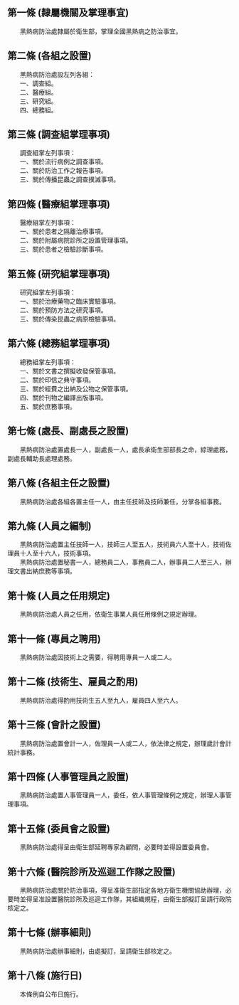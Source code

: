 第一條 (隸屬機關及掌理事宜)
---------------------------
　　黑熱病防治處隸屬於衛生部，掌理全國黑熱病之防治事宜。  


第二條 (各組之設置)
-------------------
　　黑熱病防治處設左列各組：  
　　一、調查組。  
　　二、醫療組。  
　　三、研究組。  
　　四、總務組。  


第三條 (調查組掌理事項)
-----------------------
　　調查組掌左列事項：  
　　一、關於流行病例之調查事項。  
　　二、關於防治工作之報告事項。  
　　三、關於傳播昆蟲之調查撲滅事項。  


第四條 (醫療組掌理事項)
-----------------------
　　醫療組掌左列事項：  
　　一、關於患者之隔離治療事項。  
　　二、關於附屬病院診所之設置管理事項。  
　　三、關於患者之檢驗診斷事項。  


第五條 (研究組掌理事項)
-----------------------
　　研究組掌左列事項：  
　　一、關於治療藥物之臨床實驗事項。  
　　二、關於預防方法之研究事項。  
　　三、關於傳染昆蟲之病原檢驗事項。  


第六條 (總務組掌理事項)
-----------------------
　　總務組掌左列事項：  
　　一、關於文書之撰擬收發保管事項。  
　　二、關於印信之典守事項。  
　　三、關於經費之出納及公物之保管事項。  
　　四、關於刊物之編譯出版事項。  
　　五、關於庶務事項。  


第七條 (處長、副處長之設置)
---------------------------
　　黑熱病防治處置處長一人，副處長一人，處長承衛生部部長之命，綜理處務，副處長輔助長處理處務。  


第八條 (各組主任之設置)
-----------------------
　　黑熱病防治處各組各置主任一人，由主任技師及技師兼任，分掌各組事務。  


第九條 (人員之編制)
-------------------
　　黑熱病防治處置主任技師一人，技師三人至五人，技術員六人至十人，技術佐理員十人至十六人，技術事項。  
　　黑熱病防治處置秘書一人，總務員二人，事務員二人，辦事員二人至三人，辦理文書出納庶務等事項。  


第十條 (人員之任用規定)
-----------------------
　　黑熱病防治處人員之任用，依衛生事業人員任用條例之規定辦理。  


第十一條 (專員之聘用)
---------------------
　　黑熱病防治處因技術上之需要，得聘用專員一人或二人。  


第十二條 (技術生、雇員之酌用)
-----------------------------
　　黑熱病防治處得酌用技術生五人至九人，雇員四人至六人。  


第十三條 (會計之設置)
---------------------
　　黑熱病防治處置會計一人，佐理員一人或二人，依法律之規定，辦理歲計會計統計事務。  


第十四條 (人事管理員之設置)
---------------------------
　　黑熱病防治處置人事管理員一人，委任，依人事管理條例之規定，辦理人事管理事項。  


第十五條 (委員會之設置)
-----------------------
　　黑熱病防治處得呈由衛生部延聘專家為顧問，必要時並得設置委員會。  


第十六條 (醫院診所及巡迴工作隊之設置)
-------------------------------------
　　黑熱病防治處關於防治事項，得呈准衛生部指定各地方衛生機關協助辦理，必要時並得呈准設置醫院診所及巡迴工作隊，其組織規程，由衛生部擬訂呈請行政院核定之。  


第十七條 (辦事細則)
-------------------
　　黑熱病防治處辦事細則，由處擬訂，呈請衛生部核定之。  


第十八條 (施行日)
-----------------
　　本條例自公布日施行。